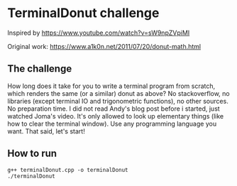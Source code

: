 # TerminalDonut challenge
Inspired by https://www.youtube.com/watch?v=sW9npZVpiMI

Original work: https://www.a1k0n.net/2011/07/20/donut-math.html

## The challenge
How long does it take for you to write a terminal program from scratch, which renders the same (or a similar) donut as above? No stackoverflow, no libraries (except terminal IO and trigonometric functions), no other sources. No preparation time. I did not read Andy's blog post before i started, just watched Joma's video. It's only allowed to look up elementary things (like how to clear the terminal window). Use any programming language you want. That said, let's start!

## How to run
    g++ terminalDonut.cpp -o terminalDonut
    ./terminalDonut
